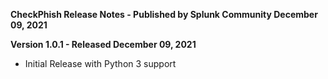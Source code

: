 **CheckPhish Release Notes - Published by Splunk Community December 09, 2021**


**Version 1.0.1 - Released December 09, 2021**

* Initial Release with Python 3 support